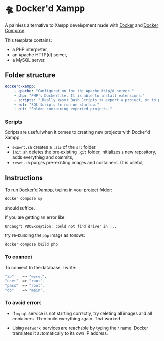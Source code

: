 # 🛸 Docker'd Xampp

A painless alternative to Xampp development made with [Docker](https://github.com/docker) and [Docker Compose](https://github.com/docker/compose).

This template contains:

- a PHP interpreter,
- an Apache HTTP(d) server,
- a MySQL server.

## Folder structure

```yaml
dockerd-xampp:
    - apache: "Configuration for the Apache Http/d server."
    - php: "PHP's Dockerfile. It is able to install extensions."
    - scripts: "(Really easy) Bash Scripts to export a project, or to purge existing images and containers."
    - sql: "SQL Scripts to run on startup."
    - out: "Folder containing exported projects."
```

### Scripts

Scripts are useful when it comes to creating new projects with Docker'd Xampp.

- `export.sh` creates a `.zip` of the `src` folder,
- `init.sh` deletes the pre-existing `.git` folder, initializes a new repository, adds everything and commits,
- `reset.sh` purges pre-existing images and containers. (It is useful)

## Instructions

To run Docker'd Xampp, typing in your project folder:

```sh
docker compose up
```

should suffice.

If you are getting an error like:

```plain
Uncaught PDOException: could not find driver in ...
```

try re-building the `php` image as follows:

```sh
docker compose build php
```

### To connect

To connect to the database, I write:

```php
"ip"    => "mysql",
"user"  => "root",
"pass"  => "root",
"db"    => "main", 
```

### To avoid errors

- If `mysql` service is not starting correctly, try deleting all images and all containers. Then build everything again. That worked.

- Using `network`, services are reachable by typing their name. Docker translates it automatically to its own IP address.